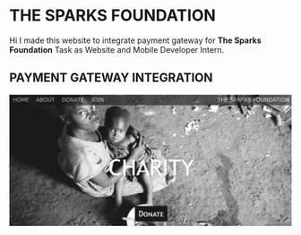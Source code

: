 # THE SPARKS FOUNDATION 
<p> Hi I made this website to integrate payment gateway for <b>The Sparks Foundation</b> Task as Website and Mobile Developer Intern.</p>
<h2 color="green">PAYMENT GATEWAY INTEGRATION</h2>
<a href="https://charitywebsitedemogrip2021.000webhostapp.com/"><img src="screenshot.png"> </a>

